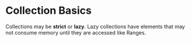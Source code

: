 # Collection Basics
Collections may be **strict** or **lazy**.  Lazy collections have elements that may not consume memory until they are accessed like Ranges.